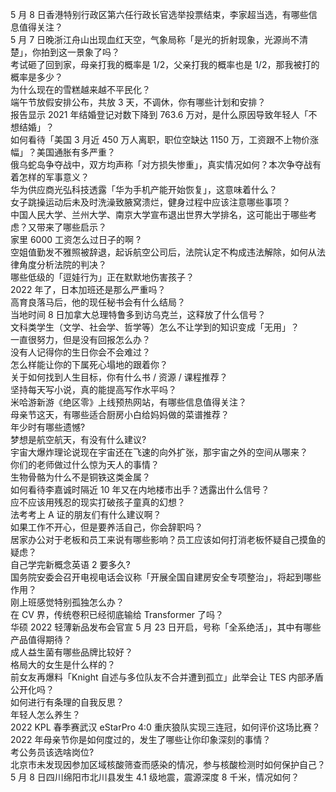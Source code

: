 5 月 8 日香港特别行政区第六任行政长官选举投票结束，李家超当选，有哪些信息值得关注？  
5 月 7 日晚浙江舟山出现血红天空，气象局称「是光的折射现象，光源尚不清楚」，你拍到这一景象了吗？  
考试砸了回到家，母亲打我的概率是 1/2，父亲打我的概率也是 1/2，那我被打的概率是多少？  
为什么现在的雪糕越来越不平民化？  
端午节放假安排公布，共放 3 天，不调休，你有哪些计划和安排？  
报告显示 2021 年结婚登记对数下降到 763.6 万对，是什么原因导致年轻人「不想结婚」？  
如何看待「美国 3 月近 450 万人离职，职位空缺达 1150 万，工资跟不上物价涨幅」？美国通胀有多严重？  
俄乌蛇岛争夺战中，双方均声称「对方损失惨重」，真实情况如何？本次争夺战有着怎样的军事意义？  
华为供应商光弘科技透露「华为手机产能开始恢复」，这意味着什么？  
女子跳操运动后未及时洗澡致腋窝溃烂，健身过程中应该注意哪些事项？  
中国人民大学、兰州大学、南京大学宣布退出世界大学排名，这可能出于哪些考虑？又带来了哪些启示？  
家里 6000 工资怎么过日子的啊 ?  
空姐值勤发不雅照被辞退，起诉航空公司后，法院认定不构成违法解除，如何从法律角度分析法院的判决？  
哪些低级的「逗娃行为」正在默默地伤害孩子？  
2022 年了，日本加班还是那么严重吗？  
高育良落马后，他的现任秘书会有什么结局？  
当地时间 8 日加拿大总理特鲁多到访乌克兰，这释放了什么信号？  
文科类学生（文学、社会学、哲学等）怎么不让学到的知识变成「无用」？  
一直很努力，但是没有回报怎么办？  
没有人记得你的生日你会不会难过？  
怎么样能让你的下属死心塌地的跟着你？  
关于如何找到人生目标，你有什么书 / 资源 / 课程推荐？  
坚持每天写小说，真的能提高写作水平吗？  
米哈游新游《绝区零》上线预热网站，有哪些信息值得关注？  
母亲节这天，有哪些适合厨房小白给妈妈做的菜谱推荐？  
年少时有哪些遗憾?  
梦想是航空航天，有没有什么建议?  
宇宙大爆炸理论说现在宇宙还在飞速的向外扩张，那宇宙之外的空间从哪来？  
你们的老师做过什么惊为天人的事情？  
生物骨骼为什么不是铜铁这类金属？  
如何看待李嘉诚时隔近 10 年又在内地楼市出手？透露出什么信号？  
应不应该用残忍的现实打破孩子童真的幻想？  
法考考上 A 证的朋友们有什么建议啊？  
如果工作不开心，但是要养活自己，你会辞职吗？  
居家办公对于老板和员工来说有哪些影响？员工应该如何打消老板怀疑自己摸鱼的疑虑？  
自己学完新概念英语 2 要多久?  
国务院安委会召开电视电话会议称「开展全国自建房安全专项整治」，将起到哪些作用？  
刚上班感觉特别孤独怎么办？  
在 CV 界，传统卷积已经彻底输给 Transformer 了吗？  
华硕 2022 轻薄新品发布会官宣 5 月 23 日开启，号称「全系绝活」，其中有哪些产品值得期待？  
成人益生菌有哪些品牌比较好？  
格局大的女生是什么样的？  
前女友再爆料「Knight 自述与多位队友不合并遭到孤立」此举会让 TES 内部矛盾公开化吗？  
如何进行有条理的自我反思？  
年轻人怎么养生？  
2022 KPL 春季赛武汉 eStarPro 4:0 重庆狼队实现三连冠，如何评价这场比赛？  
2022 年母亲节你是如何度过的，发生了哪些让你印象深刻的事情？  
考公务员该选啥岗位?  
北京市未发现因参加区域核酸筛查而感染的情况，参与核酸检测时如何保护自己？  
5 月 8 日四川绵阳市北川县发生 4.1 级地震，震源深度 8 千米，情况如何？  
